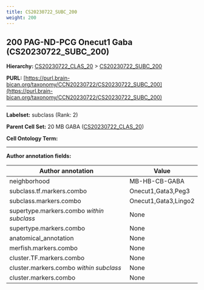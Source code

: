 ```yaml
---
title: CS20230722_SUBC_200
weight: 200
---
```

## 200 PAG-ND-PCG Onecut1 Gaba (CS20230722_SUBC_200)
<b>Hierarchy: </b>
[CS20230722_CLAS_20](../CS20230722_CLAS_20) >
[CS20230722_SUBC_200](../CS20230722_SUBC_200)

**PURL:** [https://purl.brain-bican.org/taxonomy/CCN20230722/CS20230722_SUBC_200](https://purl.brain-bican.org/taxonomy/CCN20230722/CS20230722_SUBC_200)

---


**Labelset:** subclass (Rank: 2)

**Parent Cell Set:** 20 MB GABA ([CS20230722_CLAS_20](../CS20230722_CLAS_20))



**Cell Ontology Term:** 

[MARKER GENES.]: #


---

[TRANSFERRED ANNOTATIONS.]: #


[AUTHOR ANNOTATION FIELDS.]: #


**Author annotation fields:**

| Author annotation | Value |
|-------------------|-------|
|neighborhood|MB-HB-CB-GABA|
|subclass.tf.markers.combo|Onecut1,Gata3,Peg3|
|subclass.markers.combo|Onecut1,Gata3,Lingo2|
|supertype.markers.combo _within subclass_|None|
|supertype.markers.combo|None|
|anatomical_annotation|None|
|merfish.markers.combo|None|
|cluster.TF.markers.combo|None|
|cluster.markers.combo _within subclass_|None|
|cluster.markers.combo|None|
